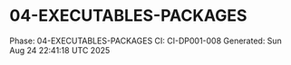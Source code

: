# 04-EXECUTABLES-PACKAGES
Phase: 04-EXECUTABLES-PACKAGES
CI: CI-DP001-008
Generated: Sun Aug 24 22:41:18 UTC 2025
